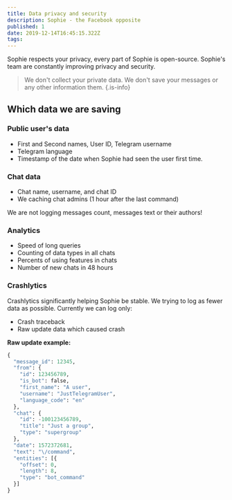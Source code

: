 ```yaml
---
title: Data privacy and security
description: Sophie - the Facebook opposite
published: 1
date: 2019-12-14T16:45:15.322Z
tags: 
---
```


Sophie respects your privacy, every part of Sophie is open-source.
Sophie's team are constantly improving privacy and security.

> We don't collect your private data.
We don't save your messages or any other information them.
{.is-info}

## Which data we are saving

### Public user's data
- First and Second names, User ID, Telegram username
- Telegram language 
- Timestamp of the date when Sophie had seen the user first time.

### Chat data
- Chat name, username, and chat ID
- We caching chat admins (1 hour after the last command)

We are not logging messages count, messages text or their authors! 

### Analytics
- Speed of long queries
- Counting of data types in all chats
- Percents of using features in chats
- Number of new chats in 48 hours

### Crashlytics
Crashlytics significantly helping Sophie be stable. We trying to log as fewer data as possible. Currently we can log only:
- Crash traceback
- Raw update data which caused crash
    
**Raw update example:**
``` python
{
  "message_id": 12345,
  "from": {
    "id": 123456789,
    "is_bot": false,
    "first_name": "A user",
    "username": "JustTelegramUser",
    "language_code": "en"
  },
  "chat": {
    "id": -100123456789,
    "title": "Just a group",
    "type": "supergroup"
  },
  "date": 1572372681,
  "text": "\/command",
  "entities": [{
    "offset": 0,
    "length": 8,
    "type": "bot_command"
  }]
}
```